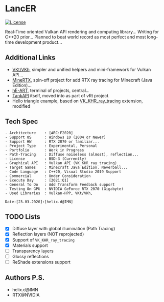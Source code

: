# LancER

[![License](https://img.shields.io/badge/License-BSD%203--Clause-blue.svg)](https://opensource.org/licenses/BSD-3-Clause)

Real-Time oriented Vulkan API rendering and computing library...
Writing for C++20 prior...
Planned to beat world record as most perfect and most long-time development product...

## Additional Links

- [VKt/VKh](https://github.com/world8th/vkt), simpler and unified helpers and mini-framework for Vulkan API...
- [MineRTX](https://github.com/hyperearth/MineRTX), spin-off project for add RTX ray tracing for Minecraft (Java Edition)...
- [hE-ART](https://github.com/hyperearth/hE-ART), terminal of projects, central...
- [TankAPI](https://github.com/world8th/vRt/tree/TankAPI) itself, moved into as part of vRt project. 
- Hello triangle example, based on [VK_KHR_ray_tracing](https://github.com/helixd-2k18/VK_KHR_ray_tracing) extension, modified

## Tech Spec

```MD
- Architecture    : [ARC:F2020]
- Support OS      : Windows 10 (2004 or Newer)
- Support HW      : RTX 2070 or familiar...
- Project Type    : Experimental, Personal
- Portfolio       : Work in Progress
- Path-Tracing    : Diffuse noiseless (almost), reflection...
- License         : BSD-3 (Currently)
- Graphical API   : Vulkan API (VK_KHR_ray_tracing)
- Target Games    : Minecraft Java Edition, Neverball...
- Code Language   : C++20, Visual Studio 2019 Support
- Commercial      : Under Consideration
- Execute Day     : [2021:Q1]
- General To Do   : Add Transform Feedback support
- Testing On GPU  : NVIDIA GeForce RTX 2070 (Gigabyte)
- Used Libraries  : Vulkan-HPP, VKt/VKh, 

Date:[23.03.2020]:[helix.d@IMN]
```

## TODO Lists

- [x] Diffuse layer with global illumination (Path Tracing)
- [x] Reflection layers (NOT reprojected)
- [x] Support of `VK_KHR_ray_tracing`
- [x] Materials support
- [ ] Transparency layers
- [ ] Glossy reflections
- [ ] ReShade extensions support

## Authors P.S.

- helix.d@IMN
- RTX@NVIDIA
